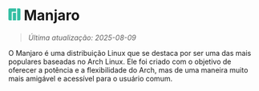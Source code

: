 # <img src="icon/manjaro.png" alt="Ícone" width="24"> Manjaro

> *Última atualização: 2025-08-09*

O Manjaro é uma distribuição Linux que se destaca por ser uma das mais populares baseadas no Arch Linux. Ele foi criado com o objetivo de oferecer a potência e a flexibilidade do Arch, mas de uma maneira muito mais amigável e acessível para o usuário comum.
